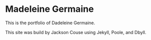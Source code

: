 Madeleine Germaine
=====

This is the portfolio of Dadeleine Germaine.

This site was build by Jackson Couse using Jekyll, Poole, and Dbyll.


